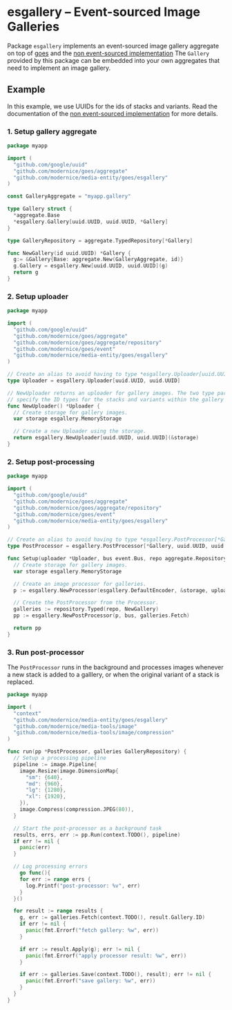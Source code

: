 # esgallery – Event-sourced Image Galleries

Package `esgallery` implements an event-sourced image gallery aggregate on top
of [goes](https://github.com/modernice/goes) and the [non event-sourced
implementation](../../gallery) The `Gallery` provided by this package can be
embedded into your own aggregates that need to implement an image gallery.

## Example

In this example, we use UUIDs for the ids of stacks and variants. Read the
documentation of the [non event-sourced implementation](../../gallery) for
more details.

### 1. Setup gallery aggregate

```go
package myapp

import (
  "github.com/google/uuid"
  "github.com/modernice/goes/aggregate"
  "github.com/modernice/media-entity/goes/esgallery"
)

const GalleryAggregate = "myapp.gallery"

type Gallery struct {
  *aggregate.Base
  *esgallery.Gallery[uuid.UUID, uuid.UUID, *Gallery]
}

type GalleryRepository = aggregate.TypedRepository[*Gallery]

func NewGallery(id uuid.UUID) *Gallery {
  g:= &Gallery{Base: aggregate.New(GalleryAggregate, id)}
  g.Gallery = esgallery.New[uuid.UUID, uuid.UUID](g)
  return g
}
```

### 2. Setup uploader

```go
package myapp

import (
  "github.com/google/uuid"
  "github.com/modernice/goes/aggregate"
  "github.com/modernice/goes/aggregate/repository"
  "github.com/modernice/goes/event"
  "github.com/modernice/media-entity/goes/esgallery"
)

// Create an alias to avoid having to type *esgallery.Uploader[uuid.UUID, uuid.UUID] everywhere.
type Uploader = esgallery.Uploader[uuid.UUID, uuid.UUID]

// NewUploader returns an uploader for gallery images. The two type parameters
// specify the ID types for the stacks and variants within the gallery aggregate.
func NewUploader() *Uploader {
  // Create storage for gallery images.
  var storage esgallery.MemoryStorage

  // Create a new Uploader using the storage.
  return esgallery.NewUploader[uuid.UUID, uuid.UUID](&storage)
}
```

### 2. Setup post-processing

```go
package myapp

import (
  "github.com/google/uuid"
  "github.com/modernice/goes/aggregate"
  "github.com/modernice/goes/aggregate/repository"
  "github.com/modernice/goes/event"
  "github.com/modernice/media-entity/goes/esgallery"
)

// Create an alias to avoid having to type *esgallery.PostProcessor[*Gallery, uuid.UUID, uuid.UUID] everywhere.
type PostProcessor = esgallery.PostProcessor[*Gallery, uuid.UUID, uuid.UUID]

func Setup(uploader *Uploader, bus event.Bus, repo aggregate.Repository) *PostProcessor {
  // Create storage for gallery images.
  var storage esgallery.MemoryStorage

  // Create an image processor for galleries.
  p := esgallery.NewProcessor(esgallery.DefaultEncoder, &storage, uploader, uuid.New)

  // Create the PostProcessor from the Processor.
  galleries := repository.Typed(repo, NewGallery)
  pp := esgallery.NewPostProcessor(p, bus, galleries.Fetch)

  return pp
}
```

### 3. Run post-processor

The `PostProcessor` runs in the background and processes images whenever a new
stack is added to a galllery, or when the original variant of a stack is replaced.

```go
package myapp

import (
  "context"
  "github.com/modernice/media-entity/goes/esgallery"
  "github.com/modernice/media-tools/image"
  "github.com/modernice/media-tools/image/compression"
)

func run(pp *PostProcessor, galleries GalleryRepository) {
  // Setup a processing pipeline
  pipeline := image.Pipeline{
    image.Resize(image.DimensionMap{
      "sm": {640},
      "md": {960},
      "lg": {1280},
      "xl": {1920},
    }),
    image.Compress(compression.JPEG(80)),
  }

  // Start the post-processor as a background task
  results, errs, err := pp.Run(context.TODO(), pipeline)
  if err != nil {
    panic(err)
  }

  // Log processing errors
	go func(){
    for err := range errs {
      log.Printf("post-processor: %v", err)
    }
  }()

  for result := range results {
    g, err := galleries.Fetch(context.TODO(), result.Gallery.ID)
    if err != nil {
      panic(fmt.Errorf("fetch gallery: %w", err))
    }

    if err := result.Apply(g); err != nil {
      panic(fmt.Errorf("apply processor result: %w", err))
    }

    if err := galleries.Save(context.TODO(), result); err != nil {
      panic(fmt.Errorf("save gallery: %w", err))
    }
  }
}
```
